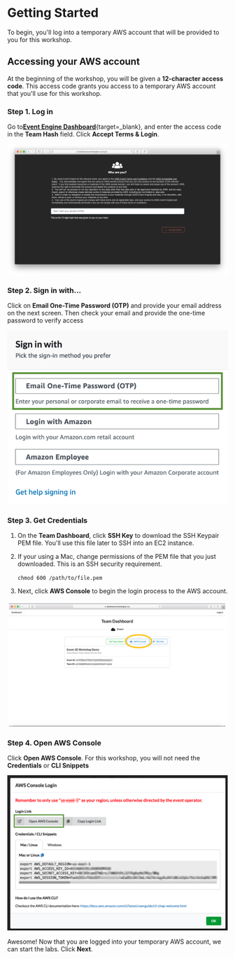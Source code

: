 # Getting Started

To begin, you'll log into a temporary AWS account that will be provided to you for this workshop.

## Accessing your AWS account

At the beginning of the workshop, you will be given a **12-character access code**. This access code grants you access to a temporary AWS account that you'll use for this workshop.

### Step 1. Log in

Go to[**Event Engine Dashboard**](https://dashboard.eventengine.run){target=_blank}, and enter the access code in the **Team Hash** field.  Click **Accept Terms & Login**.

![Event Engine Login](imgs/ee-login.png)

### Step 2. Sign in with...

Click on **Email One-Time Password (OTP)** and provide your email address on the next screen. Then check your email and provide the one-time password to verify access

![Event Engine Login](imgs/ee-sign-in.png)

### Step 3. Get Credentials

1. On the **Team Dashboard**, click **SSH Key** to download the SSH Keypair PEM file.  You'll use this file later to SSH into an EC2 instance.

1. If your using a Mac, change permissions of the PEM file that you just downloaded.  This is an SSH security requirement.

    `chmod 600 /path/to/file.pem`

1. Next, click **AWS Console** to begin the login process to the AWS account.

![Event Engine Dashboard](imgs/ee-team-dashboard.png)

### Step 4. Open AWS Console

Click **Open AWS Console**. For this workshop, you will not need the **Credentials** or **CLI Snippets**

![AWS Console](imgs/ee-open-console.png)

Awesome! Now that you are logged into your temporary AWS account, we can start the labs. Click **Next**.
